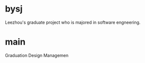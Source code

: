 # bysj
Leezhou's graduate project who is majored in software engneering.
# main
Graduation Design Managemen
